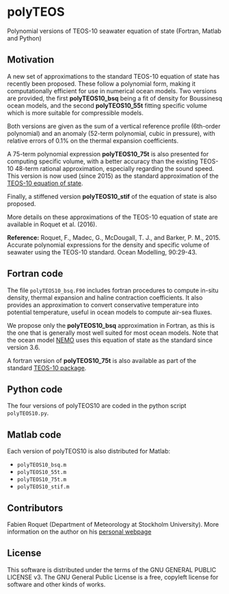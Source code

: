# polyTEOS
Polynomial versions of TEOS-10 seawater equation of state (Fortran, Matlab and Python)

## Motivation

A new set of approximations to the standard TEOS-10 equation of state has recently been proposed. 
These follow a polynomial form, making it computationally efficient for use in numerical ocean models. 
Two versions are provided, the first **polyTEOS10\_bsq** being a fit of density for Boussinesq ocean models, 
and the second **polyTEOS10\_55t** fitting specific volume which is more suitable for compressible models.

Both versions are given as the sum of a vertical reference profile (6th-order polynomial) 
and an anomaly (52-term polynomial, cubic in pressure), with relative errors of 0.1% on the 
thermal expansion coefficients.

A 75-term polynomial expression **polyTEOS10_75t** is also presented for computing 
specific volume, with a better accuracy than the existing TEOS-10 48-term rational approximation, 
especially regarding the sound speed. This version is now used (since 2015) as the standard 
approximation of the [TEOS-10 equation of state](http://www.teos-10.org/).

Finally, a stiffened version **polyTEOS10\_stif** of the equation of state is also proposed.

More details on these approximations of the TEOS-10 equation of state are available in Roquet et al. (2016).


**Reference:** Roquet, F., Madec, G., McDougall, T. J., and Barker, P. M., 2015. Accurate polynomial expressions for the 
density and specific volume of seawater using the TEOS-10 standard. Ocean Modelling, 90:29-43.


## Fortran code

The file `polyTEOS10_bsq.F90` includes fortran procedures to compute in-situ density, thermal expansion and haline contraction coefficients.
It also provides an approximation to convert conservative temperature into potential temperature, useful in ocean models
to compute air-sea fluxes.

We propose only the **polyTEOS10_bsq** approximation in Fortran, as this is the one that is generally most well
suited for most ocean models. Note that the ocean model [NEMO](http://www.nemo-ocean.eu/) uses this equation of state
as the standard since version 3.6.

A fortran version of **polyTEOS10_75t** is also available as part of the standard [TEOS-10 package](http://www.teos-10.org/software.htm).


## Python code

The four versions of polyTEOS10 are coded in the python script `polyTEOS10.py`.

## Matlab code

Each version of polyTEOS10 is also distributed for Matlab:
* `polyTEOS10_bsq.m`
* `polyTEOS10_55t.m`
* `polyTEOS10_75t.m`
* `polyTEOS10_stif.m`

## Contributors

Fabien Roquet (Department of Meteorology at Stockholm University). 
More information on the author on his [personal webpage](http://www.su.se/profiles/froqu)


## License

This software is distributed under the terms of the GNU GENERAL PUBLIC LICENSE v3. The GNU General Public License is a free, copyleft license for software and other kinds of works.



